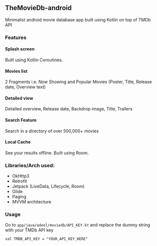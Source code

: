 ## TheMovieDb-android
Minimalist android movie database app built using Kotlin on top of TMDb API

### Features

#### Splash screen

Built using Kotlin Coroutines.

#### Movies list
2 Fragments i.e. Now Showing and Popular Movies (Poster, Title, Release date, Overview text)

#### Detailed view 
Detailed overview, Release date, Backdrop image, Title, Trailers

#### Search Feature
Search in a directory of over 500,000+ movies

#### Local Cache 
See your results offline. Built using Room.

### Libraries/Arch used:
* OkHttp3
* Retrofit
* Jetpack (LiveData, Lifecycle, Room)
* Glide
* Paging
* MVVM architecture

### Usage
Go to ```app/java/adeel/moviedb/API_KEY.kt``` and replace the dummy string with your TMDb API key

``` val TMDB_API_KEY = "YOUR_API_KEY_HERE" ```
